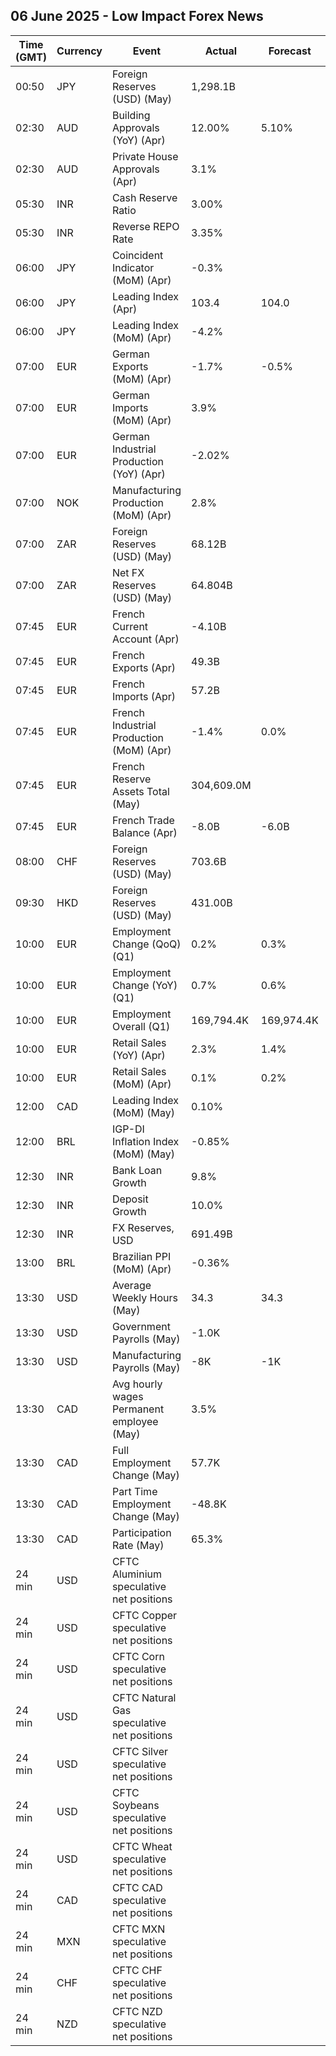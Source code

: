 ## 06 June 2025 - Low Impact Forex News

| Time (GMT) | Currency | Event | Actual | Forecast | Previous |
|------|----------|-------|--------|----------|----------|
| 00:50 | JPY | Foreign Reserves (USD) (May) | 1,298.1B |  | 1,298.2B |
| 02:30 | AUD | Building Approvals (YoY) (Apr) | 12.00% | 5.10% | 9.90% |
| 02:30 | AUD | Private House Approvals (Apr) | 3.1% |  | -4.5% |
| 05:30 | INR | Cash Reserve Ratio | 3.00% |  | 4.00% |
| 05:30 | INR | Reverse REPO Rate | 3.35% |  | 3.35% |
| 06:00 | JPY | Coincident Indicator (MoM) (Apr) | -0.3% |  | -1.3% |
| 06:00 | JPY | Leading Index (Apr) | 103.4 | 104.0 | 108.1 |
| 06:00 | JPY | Leading Index (MoM) (Apr) | -4.2% |  | -0.1% |
| 07:00 | EUR | German Exports (MoM) (Apr) | -1.7% | -0.5% | 1.2% |
| 07:00 | EUR | German Imports (MoM) (Apr) | 3.9% |  | -1.4% |
| 07:00 | EUR | German Industrial Production (YoY) (Apr) | -2.02% |  | -0.85% |
| 07:00 | NOK | Manufacturing Production (MoM) (Apr) | 2.8% |  | 0.0% |
| 07:00 | ZAR | Foreign Reserves (USD) (May) | 68.12B |  | 67.58B |
| 07:00 | ZAR | Net FX Reserves (USD) (May) | 64.804B |  | 64.318B |
| 07:45 | EUR | French Current Account (Apr) | -4.10B |  | 1.00B |
| 07:45 | EUR | French Exports (Apr) | 49.3B |  | 52.4B |
| 07:45 | EUR | French Imports (Apr) | 57.2B |  | 58.6B |
| 07:45 | EUR | French Industrial Production (MoM) (Apr) | -1.4% | 0.0% | 0.1% |
| 07:45 | EUR | French Reserve Assets Total (May) | 304,609.0M |  | 303,057.0M |
| 07:45 | EUR | French Trade Balance (Apr) | -8.0B | -6.0B | -6.3B |
| 08:00 | CHF | Foreign Reserves (USD) (May) | 703.6B |  | 703.0B |
| 09:30 | HKD | Foreign Reserves (USD) (May) | 431.00B |  | 410.20B |
| 10:00 | EUR | Employment Change (QoQ) (Q1) | 0.2% | 0.3% | 0.1% |
| 10:00 | EUR | Employment Change (YoY) (Q1) | 0.7% | 0.6% | 0.8% |
| 10:00 | EUR | Employment Overall (Q1) | 169,794.4K | 169,974.4K | 169,435.3K |
| 10:00 | EUR | Retail Sales (YoY) (Apr) | 2.3% | 1.4% | 1.9% |
| 10:00 | EUR | Retail Sales (MoM) (Apr) | 0.1% | 0.2% | 0.4% |
| 12:00 | CAD | Leading Index (MoM) (May) | 0.10% |  | 0.07% |
| 12:00 | BRL | IGP-DI Inflation Index (MoM) (May) | -0.85% |  | 0.30% |
| 12:30 | INR | Bank Loan Growth | 9.8% |  | 9.9% |
| 12:30 | INR | Deposit Growth | 10.0% |  | 10.0% |
| 12:30 | INR | FX Reserves, USD | 691.49B |  | 692.72B |
| 13:00 | BRL | Brazilian PPI (MoM) (Apr) | -0.36% |  | -0.60% |
| 13:30 | USD | Average Weekly Hours (May) | 34.3 | 34.3 | 34.3 |
| 13:30 | USD | Government Payrolls (May) | -1.0K |  | 1.0K |
| 13:30 | USD | Manufacturing Payrolls (May) | -8K | -1K | 5K |
| 13:30 | CAD | Avg hourly wages Permanent employee (May) | 3.5% |  | 3.5% |
| 13:30 | CAD | Full Employment Change (May) | 57.7K |  | 31.5K |
| 13:30 | CAD | Part Time Employment Change (May) | -48.8K |  | -24.2K |
| 13:30 | CAD | Participation Rate (May) | 65.3% |  | 65.3% |
| 24 min | USD | CFTC Aluminium speculative net positions |  |  | 0.3K |
| 24 min | USD | CFTC Copper speculative net positions |  |  | 22.6K |
| 24 min | USD | CFTC Corn speculative net positions |  |  | -20.3K |
| 24 min | USD | CFTC Natural Gas speculative net positions |  |  | -113.9K |
| 24 min | USD | CFTC Silver speculative net positions |  |  | 53.0K |
| 24 min | USD | CFTC Soybeans speculative net positions |  |  | 72.6K |
| 24 min | USD | CFTC Wheat speculative net positions |  |  | -98.8K |
| 24 min | CAD | CFTC CAD speculative net positions |  |  | -103.9K |
| 24 min | MXN | CFTC MXN speculative net positions |  |  | 61.4K |
| 24 min | CHF | CFTC CHF speculative net positions |  |  | -25.5K |
| 24 min | NZD | CFTC NZD speculative net positions |  |  | -24.4K |
